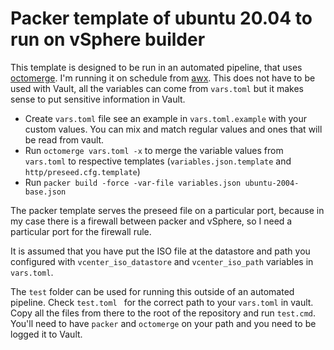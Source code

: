 # Packer template of ubuntu 20.04 to run on vSphere builder

This template is designed to be run in an automated pipeline, that uses [octomerge](https://github.com/AndrewSav/octomerge). I'm running it on schedule from [awx](https://github.com/ansible/awx). This does not have to be used with Vault, all the variables can come from `vars.toml` but it makes sense to put sensitive information in Vault.

* Create `vars.toml` file see an example in `vars.toml.example` with your custom values. You can mix and match regular values and ones that will be read from vault.
* Run `octomerge vars.toml -x` to merge the variable values from `vars.toml` to respective templates (`variables.json.template` and `http/preseed.cfg.template`)
* Run `packer build -force -var-file variables.json ubuntu-2004-base.json`

The packer template serves the preseed file on a particular port, because in my case there is a firewall between packer and vSphere, so I need a particular port for the firewall rule.

It is assumed that you have put the ISO file at the datastore and path you configured with `vcenter_iso_datastore` and `vcenter_iso_path` variables in `vars.toml`.

The `test` folder can be used for running this outside of an automated pipeline. Check `test.toml ` for the correct path to your `vars.toml` in vault. Copy all the files from there to the root of the repository and run `test.cmd`. You'll need to have `packer` and `octomerge` on your path and you need to be logged it to Vault.
